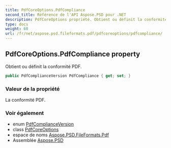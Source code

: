 ```yaml
---
title: PdfCoreOptions.PdfCompliance
second_title: Référence de l'API Aspose.PSD pour .NET
description: PdfCoreOptions propriété. Obtient ou définit la conformité PDF.
type: docs
weight: 60
url: /fr/net/aspose.psd.fileformats.pdf/pdfcoreoptions/pdfcompliance/
---
```

## PdfCoreOptions.PdfCompliance property

Obtient ou définit la conformité PDF.

```csharp
public PdfComplianceVersion PdfCompliance { get; set; }
```

### Valeur de la propriété

La conformité PDF.

### Voir également

* enum [PdfComplianceVersion](../../../aspose.psd/pdfcomplianceversion/)
* class [PdfCoreOptions](../)
* espace de noms [Aspose.PSD.FileFormats.Pdf](../../pdfcoreoptions/)
* Assemblée [Aspose.PSD](../../../)


